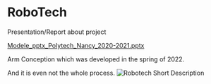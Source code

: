 # RoboTech

Presentation/Report about project

[Modele_pptx_Polytech_Nancy_2020-2021.pptx](https://github.com/Jokuchh/RoboTech/files/8754961/Modele_pptx_Polytech_Nancy_2020-2021.pptx)

Arm Conception which was developed in the spring of 2022.

And it is even not the whole process.
![Robotech Short Description](https://user-images.githubusercontent.com/92337987/169848222-2753a9af-ff01-45c4-a058-b2dcaaae3f28.png)
